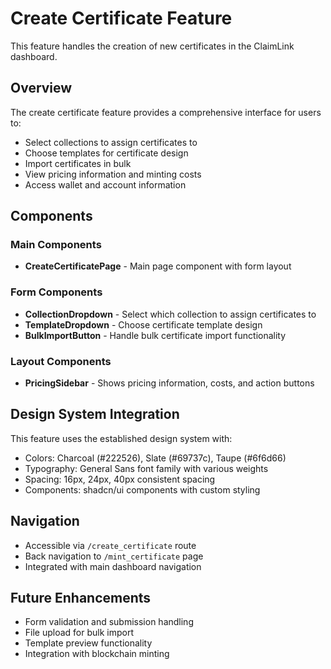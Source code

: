 # Create Certificate Feature

This feature handles the creation of new certificates in the ClaimLink dashboard.

## Overview

The create certificate feature provides a comprehensive interface for users to:
- Select collections to assign certificates to
- Choose templates for certificate design
- Import certificates in bulk
- View pricing information and minting costs
- Access wallet and account information

## Components

### Main Components
- **CreateCertificatePage** - Main page component with form layout

### Form Components
- **CollectionDropdown** - Select which collection to assign certificates to
- **TemplateDropdown** - Choose certificate template design
- **BulkImportButton** - Handle bulk certificate import functionality

### Layout Components
- **PricingSidebar** - Shows pricing information, costs, and action buttons

## Design System Integration

This feature uses the established design system with:
- Colors: Charcoal (#222526), Slate (#69737c), Taupe (#6f6d66)
- Typography: General Sans font family with various weights
- Spacing: 16px, 24px, 40px consistent spacing
- Components: shadcn/ui components with custom styling

## Navigation

- Accessible via `/create_certificate` route
- Back navigation to `/mint_certificate` page
- Integrated with main dashboard navigation

## Future Enhancements

- Form validation and submission handling
- File upload for bulk import
- Template preview functionality
- Integration with blockchain minting

